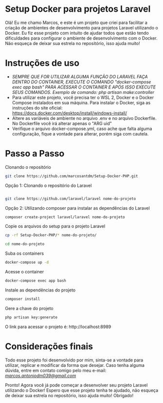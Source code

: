 # Setup Docker para projetos Laravel 

Olá! Eu me chamo Marcos, e este é um projeto que criei para facilitar a criação de ambientes de desenvolvimento para projetos Laravel utilizando o Docker. Eu fiz esse projeto com intuito de ajudar todos que estão tendo dificuldades para configurar o ambiente de desenvolvimento com o Docker. Náo esqueça de deixar sua estrela no repositório, isso ajuda muito!

# Instruções de uso

- *SEMPRE QUE FOR UTILIZAR ALGUMA FUNÇÃO DO LARAVEL FAÇA DENTRO DO CONTAINER, EXECUTE O COMANDO "docker-compose exec app bash" PARA ACESSAR O CONTAINER E APÓS ISSO EXECUTE SEUS COMANDOS. Exemplo de comando: php artisan make:controller*
- Para utilizar este projeto, você precisa ter o WSL 2, Docker e o Docker Compose instalados em sua máquina. Para instalar o Docker, siga as instruções do site oficial: https://docs.docker.com/desktop/install/windows-install/
- Altere as variáveis de ambiente no arquivo .env e no arquivo Dockerfile. No Dockerfile você irá alterar apenas o "ARG uid"
- Verifique o arquivo docker-compose.yml, caso ache que falta alguma configuração, fique a vontade para alterar, porém siga com cautela.

# Passo a Passo
Clonando o repositório
```sh
git clone https://github.com/marcosantdm/Setup-Docker-PHP.git
```

Opção 1: Clonando o repositório do Laravel
```sh

git clone https://github.com/laravel/laravel nome-do-projeto
```

Opção 2: Utilizando composer para instalar as dependências do Laravel
```sh
composer create-project laravel/laravel nome-do-projeto
```

Copie os arquivos do setup para o projeto Laravel
```sh
cp -rf Setup-Docker-PHP/* nome-do-projeto/
```

```sh
cd nome-do-projeto
```

Suba os containers
```sh
docker-compose up -d
```

Acesse o container
```sh
docker-compose exec app bash
```

Instale as dependências do projeto
```sh
composer install
```

Gere a chave do projeto
```sh
php artisan key:generate
```

O link para acessar o projeto é: http://localhost:8989

# Considerações finais

Todo esse projeto foi desenvolvido por mim, sinta-se a vontade para utilizar, replicar e modificar da forma que desejar. Caso tenha alguma dúvida, entre em contato comigo pelo meu e-mail: *marcos.antoniodm039@gmail.com*

Pronto! Agora você já pode começar a desenvolver seu projeto Laravel utilizando o Docker! Espero que esse projeto tenha te ajudado, não esqueça de deixar sua estrela no repositório, isso ajuda muito! Obrigado!